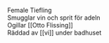 Female Tiefling  
Smugglar vin och sprit för adeln  
Ogillar [[Otto Flissing]]  
Räddad av [[vi]] under badhuset